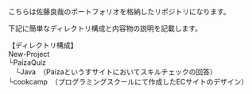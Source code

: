 
こちらは佐藤良哉のポートフォリオを格納したリポジトリになります。  

 下記に簡単なディレクトリ構成と内容物の説明を記載します。 
   
【ディレクトリ構成】  
New-Project  
└PaizaQuiz    
&emsp;└Java　（Paizaというすサイトにおいてスキルチェックの回答）  
└cookcamp　（プログラミングスクールにて作成したECサイトのデザイン）
 
